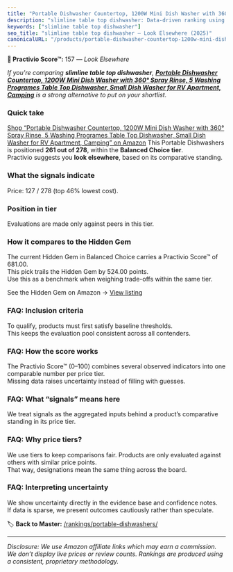 ```yaml
---
title: "Portable Dishwasher Countertop, 1200W Mini Dish Washer with 360° Spray Rinse, 5 Washing Programes Table Top Dishwasher, Small Dish Washer for RV Apartment, Camping"
description: "slimline table top dishwasher: Data-driven ranking using the Practivio Score™. Positioned by quality, value, demand, findability, momentum."
keywords: ["slimline table top dishwasher"]
seo_title: "slimline table top dishwasher — Look Elsewhere (2025)"
canonicalURL: "/products/portable-dishwasher-countertop-1200w-mini-dish-washer-with-360-spray-rinse-5-washing-programes-table-top-dishwasher-small-dish-washer-for-rv-apartment-camping-B0D91FRHK3/"
---
```


**🚫 Practivio Score™:** 157 — _Look Elsewhere_


*If you're comparing **slimline table top dishwasher**, **[Portable Dishwasher Countertop, 1200W Mini Dish Washer with 360° Spray Rinse, 5 Washing Programes Table Top Dishwasher, Small Dish Washer for RV Apartment, Camping](https://www.amazon.com/dp/B0D91FRHK3?tag=practivio-20)** is a strong alternative to put on your shortlist.*
### Quick take
[Shop “Portable Dishwasher Countertop, 1200W Mini Dish Washer with 360° Spray Rinse, 5 Washing Programes Table Top Dishwasher, Small Dish Washer for RV Apartment, Camping” on Amazon](https://www.amazon.com/dp/B0D91FRHK3?tag=practivio-20)
This Portable Dishwashers is positioned **261 out of 278**, within the **Balanced Choice tier**.  
Practivio suggests you **look elsewhere**, based on its comparative standing.

### What the signals indicate
Price: 127 / 278 (top 46% lowest cost).  

### Position in tier
Evaluations are made only against peers in this tier.

### How it compares to the Hidden Gem
The current Hidden Gem in Balanced Choice carries a Practivio Score™ of 681.00.  
This pick trails the Hidden Gem by 524.00 points.  
Use this as a benchmark when weighing trade-offs within the same tier.  

See the Hidden Gem on Amazon → [View listing](https://www.amazon.com/dp/B0B9GJFNLX?tag=practivio-20)

### FAQ: Inclusion criteria
To qualify, products must first satisfy baseline thresholds.  
This keeps the evaluation pool consistent across all contenders.

### FAQ: How the score works
The Practivio Score™ (0–100) combines several observed indicators into one comparable number per price tier.  
Missing data raises uncertainty instead of filling with guesses.

### FAQ: What “signals” means here
We treat signals as the aggregated inputs behind a product’s comparative standing in its price tier.

### FAQ: Why price tiers?
We use tiers to keep comparisons fair. Products are only evaluated against others with similar price points.  
That way, designations mean the same thing across the board.

### FAQ: Interpreting uncertainty
We show uncertainty directly in the evidence base and confidence notes.  
If data is sparse, we present outcomes cautiously rather than speculate.


🏷️ **Back to Master:** [/rankings/portable-dishwashers/](/rankings/portable-dishwashers/)

---
_Disclosure: We use Amazon affiliate links which may earn a commission. We don’t display live prices or review counts. Rankings are produced using a consistent, proprietary methodology._
